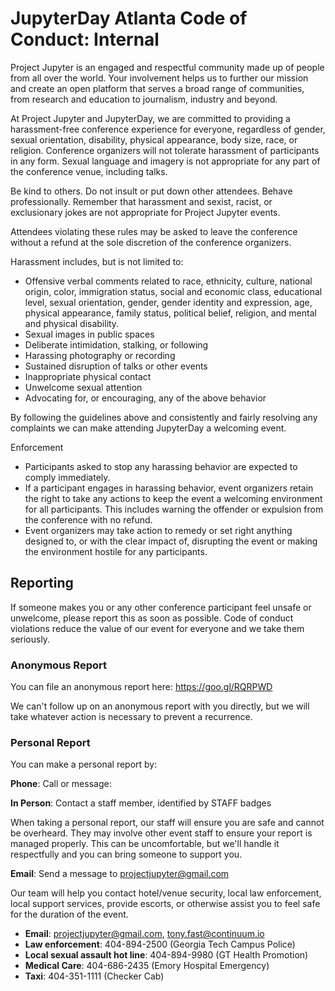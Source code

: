 # JupyterDay Atlanta Code of Conduct: Internal

Project Jupyter is an engaged and respectful community made up of people from all over the world. Your involvement helps us to further our mission and create an open platform that serves a broad range of communities, from research and education to journalism, industry and beyond.

At Project Jupyter and JupyterDay, we are committed to providing a harassment-free conference experience for everyone, regardless of gender, sexual orientation, disability, physical appearance, body size, race, or religion. Conference organizers will not tolerate harassment of participants in any form. Sexual language and imagery is not appropriate for any part of the conference venue, including talks. 

Be kind to others. Do not insult or put down other attendees. Behave professionally. Remember that harassment and sexist, racist, or exclusionary jokes are not appropriate for Project Jupyter events.

Attendees violating these rules may be asked to leave the conference without a refund at the sole discretion of the conference organizers.

Harassment includes, but is not limited to:
* Offensive verbal comments related to race, ethnicity, culture, national origin, color, immigration status, social and economic class, educational level, sexual orientation, gender, gender identity and expression, age, physical appearance, family status, political belief, religion, and mental and physical disability. 
* Sexual images in public spaces
* Deliberate intimidation, stalking, or following 
* Harassing photography or recording
* Sustained disruption of talks or other events
* Inappropriate physical contact
* Unwelcome sexual attention
* Advocating for, or encouraging, any of the above behavior

By following the guidelines above and consistently and fairly resolving any complaints we can make attending JupyterDay a welcoming event.

Enforcement
* Participants asked to stop any harassing behavior are expected to comply immediately.
* If a participant engages in harassing behavior, event organizers retain the right to take any actions to keep the event a welcoming environment for all participants. This includes warning the offender or expulsion from the conference with no refund.
* Event organizers may take action to remedy or set right anything designed to, or with the clear impact of, disrupting the event or making the environment hostile for any participants.

## Reporting

If someone makes you or any other conference participant feel unsafe or unwelcome, please report this as soon as possible. Code of conduct violations reduce the value of our event for everyone and we take them seriously.

### Anonymous Report

You can file an anonymous report here: https://goo.gl/RQRPWD

We can't follow up on an anonymous report with you directly, but we will take whatever action is necessary to prevent a recurrence.

### Personal Report

You can make a personal report by:

  __Phone__: Call or message: 

  __In Person__: Contact a staff member, identified by STAFF badges

  When taking a personal report, our staff will ensure you are safe and cannot be overheard. They may involve other event staff to ensure your report is managed properly. This can be uncomfortable, but we'll handle it respectfully and you can bring someone to support you. 

  __Email__: Send a message to projectjupyter@gmail.com 

Our team will help you contact hotel/venue security, local law enforcement, local support services, provide escorts, or otherwise assist you to feel safe for the duration of the event. 

* __Email__: projectjupyter@gmail.com, tony.fast@continuum.io
* __Law enforcement__: 404-894-2500 (Georgia Tech Campus Police)
* __Local sexual assault hot line__: 404-894-9980 (GT Health Promotion)
* __Medical Care__:  404-686-2435 (Emory Hospital Emergency)
* __Taxi__:  404-351-1111 (Checker Cab)
